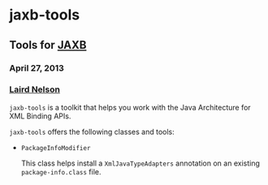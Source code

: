 <!-- -*- markdown -*- -->
# jaxb-tools

## Tools for [JAXB][1]

### April 27, 2013

### [Laird Nelson][2]

`jaxb-tools` is a toolkit that helps you work with the Java
Architecture for XML Binding APIs.

`jaxb-tools` offers the following classes and tools:

 * `PackageInfoModifier`

   This class helps install a `XmlJavaTypeAdapters` annotation on an
   existing `package-info.class` file.

[1]: http://about.me/lairdnelson
[2]: http://jaxb.java.net/
